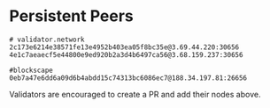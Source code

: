 # Persistent Peers

```
# validator.network
2c173e6214e38571fe13e4952b403ea05f8bc35e@3.69.44.220:30656
4e1c7aeaecf5e44800e9ed920b2a3d4b6497ca56@3.68.159.237:30656

#blockscape
0eb7a47e6dd6a09d6b4abdd15c74313bc6086ec7@188.34.197.81:26656
```

Validators are encouraged to create a PR and add their nodes above.
